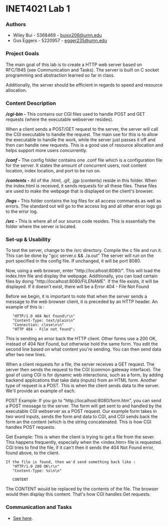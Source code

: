 # INET4021 Lab 1

### Authors
- Wiley Bui - 5368469 - buixx206@umn.edu
- Gus Eggers - 5220957 - egger235@umn.edu

### Project Goals
The main goal of this lab is to create a HTTP web server based on RFC/1945 (see Communication and Tasks). The server is built on C socket programming and abstraction learned so far in class. 

Additionally, the server should be efficient in regards to speed and resource allocation. 

### Content Description
__*/cgi-bin -*__ This contains our CGI files used to handle POST and GET requests (where the executable webserver resides).

When a client sends a POST/GET request to the server, the server will call the CGI executable to handle the request. The main use for this is to allow the executable to handle the work, while the server just passes it off and then can handle new requests. This is a good use of resource allocation and helps support more users concurrently.

__*/conf -*__ The config folder contains one .conf file which is a configuration file for the server. It states the amount of concurrent users, root content location, index location, and port to be run on.

__*/contents -*__ All of the .html, .gif, .jgp (contents) reside in this folder. When the index.html is received, it sends requests for all these files. These files are used to make the webpage that is displayed on the client's browser. 

__*/logs -*__ This folder contains the log files for all access commands as well as errors. The standard out will go to the access log and all other error logs go to the error log.

__*/src -*__ This is where all of our source code resides. This is essentially the folder where the server is located.

### Set-up & Usability
To test the server, change to the /src directory. Compile the c file and run it. This can be done by "gcc server.c && ./a.out"
The server will run on the port specified in the config file. If unchanged, it will be port 8080. 

Now, using a web browser, enter "http://localhost:8080/". This will load the index.htm file and display the webpage.
Additionally, you can load certain files by doing "http://localhost:8080/FILENAME". If the file exists, it will be displayed. 
If it doesn't exist, there will be a Error 404 - File Not Found

Before we begin, it is important to note that when the server sends a message to the web browser client, it is preceded by an HTTP header. An example of this is :

```
   "HTTP/1.0 404 Not Found\r\n"
   "Content-Type: text/plain\n"
   "Connection: close\n\n"
   "HTTP 404 - File not found";
```

This is sending an error back the HTTP client. Other forms use a 200 OK, instead of 404 Not Found, but otherwise hold the same form. You edit the second line based on what content you're sending. You can then send data after two new lines.

When a client requests for a file, the server receives a GET request. The server then sends the request to the CGI (common gateway interface). The goal of using CGI is for dynamic web interactions, such as a form, by adding backend applications that take data (inputs) from an HTML form. Another type of request is a POST. This is when the client sends data to the server. We'll provide an example of each. 

POST Example:
If you go to "http://localhost:8080/form.htm", you can send a POST message to the server. The form will get sent to and handled by the executable CGI webserver as a POST request. Our example form takes in two word inputs, sends the form and data to CGI, and CGI sends back the form an the content (which is the string concatenated. This is how CGI handles POST requests.

Get Example:
This is when the client is trying to get a file from the sever. This happens frequently, especially when the <index.htm> file is requested. CGI tries to find the file, if it can't then it sends the 404 Not Found error, found above, to the client.

```
If the file is found, then we'd send something back like : 
   "HTTP/1.0 200 OK\r\n"
   "Content-Type: %s\n\n"
   
   CONTENT
```

The CONTENT would be replaced by the contents of the file. The browser would then display this content. That's how CGI handles Get requests.

### Communication and Tasks
- [See here](https://docs.google.com/document/d/1b5y2U4AuAkZoI1Iazu_hnQO1CJy929CKRletR1ds0Uc/edit).